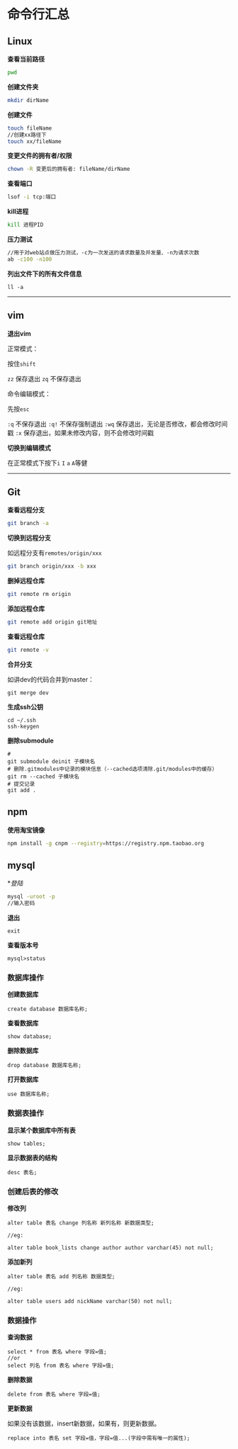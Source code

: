 # 命令行汇总

## Linux

**查看当前路径**

```bash
pwd
```

**创建文件夹**

```bash
mkdir dirName
```

**创建文件**

```bash
touch fileName
//创建xx路径下
touch xx/fileName
```

**变更文件的拥有者/权限**

```bash
chown -R 变更后的拥有者: fileName/dirName
```

**查看端口**

```bash
lsof -i tcp:端口
```

**kill进程**

```bash
kill 进程PID
```

**压力测试**

```bash
//用于对web站点做压力测试，-c为一次发送的请求数量及并发量、-n为请求次数
ab -c100 -n100
```

**列出文件下的所有文件信息**

```
ll -a
```

---

## vim

**退出vim**

正常模式：

按住`shift`

`zz` 保存退出
`zq` 不保存退出

命令编辑模式：

先按`esc` 

`:q` 不保存退出
`:q!` 不保存强制退出
`:wq` 保存退出，无论是否修改，都会修改时间戳
`:x`  保存退出，如果未修改内容，则不会修改时间戳

**切换到编辑模式**

在正常模式下按下`i` `I` `a` `A`等健

---

## Git

**查看远程分支**

```bash
git branch -a
```

**切换到远程分支**

如远程分支有`remotes/origin/xxx`

```bash
git branch origin/xxx -b xxx
```

**删掉远程仓库**

```bash
git remote rm origin
```

**添加远程仓库**

```bash
git remote add origin git地址
```

**查看远程仓库**

```bash
git remote -v
```

**合并分支**

如讲dev的代码合并到master：
```
git merge dev
```

**生成ssh公钥**

```
cd ~/.ssh
ssh-keygen
```

**删除submodule**

```
# 
git submodule deinit 子模块名
# 删除.gitmodules中记录的模块信息（--cached选项清除.git/modules中的缓存）
git rm --cached 子模块名
# 提交记录
git add .

```

## npm

**使用淘宝镜像**

```bash
npm install -g cnpm --registry=https://registry.npm.taobao.org
```

## mysql

**登陆*

```bash
mysql -uroot -p
//输入密码
```

**退出**

```
exit
```

**查看版本号**

```
mysql>status
```

### 数据库操作

**创建数据库**

```
create database 数据库名称;
```

**查看数据库**

```
show database;
```

**删除数据库**

```
drop database 数据库名称;
```

**打开数据库**

```
use 数据库名称;
```

### 数据表操作

**显示某个数据库中所有表**

```
show tables;
```

**显示数据表的结构**

```
desc 表名;
```

### 创建后表的修改

**修改列**

```
alter table 表名 change 列名称 新列名称 新数据类型;

//eg:

alter table book_lists change author author varchar(45) not null;

```

**添加新列**

```
alter table 表名 add 列名称 数据类型;

//eg:

alter table users add nickName varchar(50) not null;
```

### 数据操作

**查询数据**

```
select * from 表名 where 字段=值;
//or
select 列名 from 表名 where 字段=值;
```

**删除数据**

```
delete from 表名 where 字段=值;
```

**更新数据**

如果没有该数据，insert新数据，如果有，则更新数据。

```
replace into 表名 set 字段=值，字段=值...(字段中需有唯一的属性);
```





